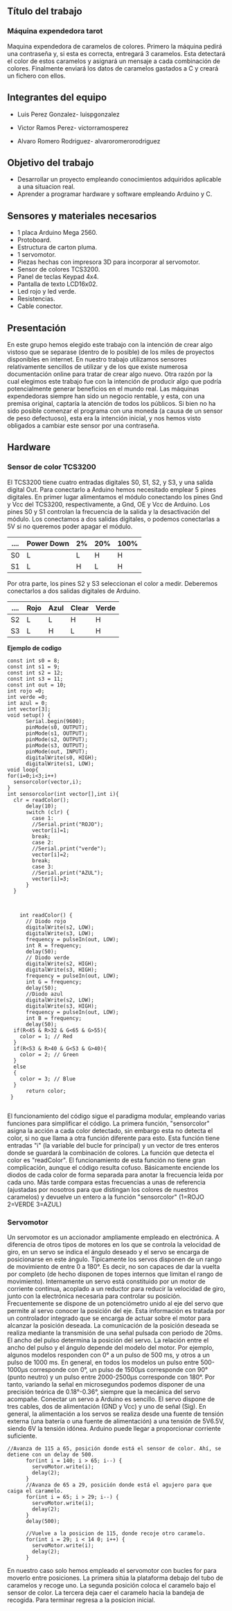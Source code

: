 ## Título del trabajo

### Máquina expendedora tarot

Maquina expendedora de caramelos de colores. Primero la máquina pedirá una contraseña y, si esta es correcta, entregará 3 caramelos. Esta detectará el color de estos caramelos y asignará un mensaje a cada combinación de colores. Finalmente enviará los datos de caramelos gastados a C y creará un fichero con ellos.

## Integrantes del equipo

- Luis Perez Gonzalez- luispgonzalez 

- Victor Ramos Perez- victorramosperez 

- Alvaro Romero Rodriguez- alvaroromerorodriguez 

## Objetivo del trabajo

- Desarrollar un proyecto empleando conocimientos adquiridos aplicable a una situacion real.
- Aprender a programar hardware y software empleando Arduino y C.

## Sensores y materiales necesarios

- 1 placa Arduino Mega 2560.
- Protoboard.
- Estructura de carton pluma.
- 1 servomotor.
- Piezas hechas con impresora 3D para incorporar al servomotor.
- Sensor de colores TCS3200.
- Panel de teclas Keypad 4x4.
- Pantalla de texto LCD16x02.
- Led rojo y led verde.
- Resistencias.
- Cable conector.

## Presentación 

En este grupo hemos elegido este trabajo con la intención de crear algo vistoso que se separase (dentro de lo posible) de los miles de proyectos disponibles en internet. En nuestro trabajo utilizamos sensores relativamente sencillos de utilizar y de los que existe numerosa documentación online para tratar de crear algo nuevo. 
Otra razón por la cual elegimos este trabajo fue con la intención de producir algo que podría potencialmente generar beneficios en el mundo real. Las máquinas expendedoras siempre han sido un negocio rentable, y esta, con una premisa original, captaría la atención de todos los públicos. Si bien no ha sido posible comenzar el programa con una moneda (a causa de un sensor de peso defectuoso), esta era la intención inicial, y nos hemos visto obligados a cambiar este sensor por una contraseña.

## Hardware

### Sensor de color TCS3200

El TCS3200 tiene cuatro entradas digitales S0, S1, S2, y S3, y una salida digital Out. Para conectarlo a Arduino hemos necesitado emplear 5 pines digitales.
En primer lugar alimentamos el módulo conectando los pines Gnd y Vcc del TCS3200, respectivamente, a Gnd, OE y Vcc de Arduino.
Los pines S0 y S1 controlan la frecuencia de la salida y la desactivación del módulo. Los conectamos a dos salidas digitales, o podemos conectarlas a 5V si no queremos poder apagar el módulo.

....| Power Down  | 2%  |  20%  |  100%  |
--- | ----------- | --- | ----- | ------ |
 S0 |     L       |  L  |   H   |    H   |
 S1 |     L       |  H  |   L   |    H   |
 
 Por otra parte, los pines S2 y S3 seleccionan el color a medir. Deberemos conectarlos a dos salidas digitales de Arduino.

....| Rojo  | Azul  |  Clear  |  Verde  |
--- | ----- | ----- | ------- | ------- |
 S2 |   L   |   L   |    H    |    H    |
 S3 |   L   |   H   |    L    |    H    |

**Ejemplo de codigo**
```
const int s0 = 8;  
const int s1 = 9;  
const int s2 = 12;  
const int s3 = 11;  
const int out = 10;    
int rojo =0;  
int verde =0;  
int azul = 0;
int vector[3];
void setup() {
      Serial.begin(9600);
      pinMode(s0, OUTPUT);
      pinMode(s1, OUTPUT);
      pinMode(s2, OUTPUT);
      pinMode(s3, OUTPUT);
      pinMode(out, INPUT);
      digitalWrite(s0, HIGH);
      digitalWrite(s1, LOW);
void loop{
for(i=0;i<3;i++)
  sensorcolor(vector,i);
}
int sensorcolor(int vector[],int i){  
  clr = readColor();
      delay(10);  
      switch (clr) {
        case 1:
        //Serial.print("ROJO");
        vector[i]=1; 
        break;
        case 2:
        //Serial.print("verde");
        vector[i]=2; 
        break;
        case 3:
        //Serial.print("AZUL");
        vector[i]=3;  
      }
  } 



    int readColor() {
      // Diodo rojo
      digitalWrite(s2, LOW);
      digitalWrite(s3, LOW);
      frequency = pulseIn(out, LOW);
      int R = frequency;
      delay(50);
      // Diodo verde
      digitalWrite(s2, HIGH);
      digitalWrite(s3, HIGH);
      frequency = pulseIn(out, LOW);
      int G = frequency;
      delay(50);
      //Diodo azul
      digitalWrite(s2, LOW);
      digitalWrite(s3, HIGH);
      frequency = pulseIn(out, LOW);
      int B = frequency;
      delay(50);
  if(R<45 & R>32 & G<65 & G>55){
    color = 1; // Red
  }
  if(R<53 & R>40 & G<53 & G>40){
    color = 2; // Green
  }
  else
  {
    color = 3; // Blue
  }
      return color;  
 }
    
```

El funcionamiento del código sigue el paradigma modular, empleando varias funciones para simplificar el código. La primera función, "sensorcolor" asigna la acción a cada color detectado, sin embargo esta no detecta el color, si no que llama a otra función diferente para esto. Esta función tiene entradas "i" (la variable del bucle for principal) y un vector de tres enteros donde se guardará la combinación de colores.
La función que detecta el color es "readColor". El funcionamiento de esta función no tiene gran complicación, aunque el código resulta cofuso. Básicamente enciende los diodos de cada color de forma separada para anotar la frecuencia leída por cada uno. Más tarde compara estas frecuencias a unas de referencia (ajustadas por nosotros para que distingan los colores de nuestros caramelos) y devuelve un entero a la función "sensorcolor" (1=ROJO 2=VERDE 3=AZUL)

### Servomotor

Un servomotor es un accionador ampliamente empleado en electrónica. A diferencia de otros
tipos de motores en los que se controla la velocidad de giro, en un servo se indica el ángulo
deseado y el servo se encarga de posicionarse en este ángulo.
Típicamente los servos disponen de un rango de movimiento de entre 0 a 180°. Es decir, no
son capaces de dar la vuelta por completo (de hecho disponen de topes internos que limitan el
rango de movimiento). Internamente un servo está constituido por un motor de corriente
continua, acoplado a un reductor para reducir la velocidad de giro, junto con la electrónica
necesaria para controlar su posición. Frecuentemente se dispone de un potenciómetro unido
al eje del servo que permite al servo conocer la posición del eje. Esta información es tratada
por un controlador integrado que se encarga de actuar sobre el motor para alcanzar la
posición deseada.
La comunicación de la posición deseada se realiza mediante la transmisión de una señal
pulsada con periodo de 20ms. El ancho del pulso determina la posición del servo. La relación
entre el ancho del pulso y el ángulo depende del modelo del motor. Por ejemplo, algunos
modelos responden con 0° a un pulso de 500 ms, y otros a un pulso de 1000 ms. En general,
en todos los modelos un pulso entre 500-1000µs corresponde con 0°, un pulso de 1500µs
corresponde con 90° (punto neutro) y un pulso entre 2000-2500µs corresponde con 180°. Por
tanto, variando la señal en microsegundos podemos disponer de una precisión teórica de
0.18°-0.36°, siempre que la mecánica del servo acompañe.
Conectar un servo a Arduino es sencillo. El servo dispone de tres cables, dos de alimentación
(GND y Vcc) y uno de señal (Sig). En general, la alimentación a los servos se realiza desde una
fuente de tensión externa (una batería o una fuente de alimentación) a una tensión de 5V6.5V, siendo 6V la tensión idónea. Arduino puede llegar a proporcionar corriente suficiente.

```
//Avanza de 115 a 65, posición donde está el sensor de color. Ahí, se detiene con un delay de 500.
      for(int i = 140; i > 65; i--) {
        servoMotor.write(i);
        delay(2);
      }
      //Avanza de 65 a 29, posición donde está el agujero para que caiga el caramelo.
      for(int i = 65; i > 29; i--) {
        servoMotor.write(i);
        delay(2);
      }
      delay(500);
      
      //Vuelve a la posicion de 115, donde recoje otro caramelo.
      for(int i = 29; i < 14 0; i++) {
        servoMotor.write(i);
        delay(2);
      }
```
En nuestro caso solo hemos empleado el servomotor con bucles for para moverlo entre posiciones. La primera sitúa la plataforma debajo del tubo de caramelos y recoge uno. La segunda posición coloca el caramelo bajo el sensor de color. La tercera deja caer el caramelo hacia la bandeja de recogida. Para terminar regresa a la posicion inicial.


